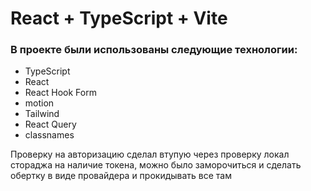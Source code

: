# React + TypeScript + Vite

### В проекте были использованы следующие технологии:

- TypeScript
- React
- React Hook Form
- motion
- Tailwind
- React Query
- classnames

Проверку на авторизацию сделал втупую через проверку локал стораджа на наличие токена, можно было заморочиться и сделать обертку в виде провайдера и прокидывать все там
